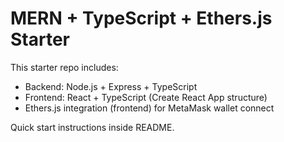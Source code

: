 # MERN + TypeScript + Ethers.js Starter

This starter repo includes:
- Backend: Node.js + Express + TypeScript
- Frontend: React + TypeScript (Create React App structure)
- Ethers.js integration (frontend) for MetaMask wallet connect

Quick start instructions inside README.
